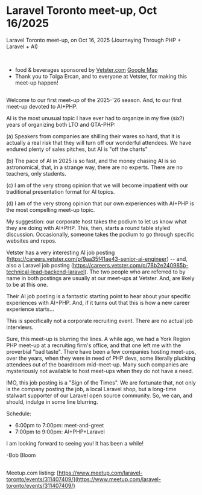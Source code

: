 # Laravel Toronto meet-up, Oct 16/2025
Laravel Toronto meet-up, on Oct 16, 2025 (Journeying Through PHP + Laravel + AI)

<br>

- food & beverages sponsored by [Vetster.com](https://vetster.com) [Google Map](https://maps.app.goo.gl/eEqA4F8LPNsi5nqZA)
- Thank you to Tolga Ercan, and to everyone at Vetster, for making this meet-up happen!

## 
Welcome to our first meet-up of the 2025-'26 season. And, to our first meet-up devoted to AI+PHP.

AI is the most unusual topic I have ever had to organize in my five (six?) years of organizing both LTO and GTA-PHP:

(a) Speakers from companies are shilling their wares so hard, that it is actually a real risk that they will turn off our wonderful attendees. We have endured plenty of sales pitches, but AI is "off the charts"

(b) The pace of AI in 2025 is so fast, and the money chasing AI is so astronomical, that, in a strange way, there are no experts. There are no teachers, only students.

(c) I am of the very strong opinion that we will become impatient with our traditional presentation format for AI topics.

(d) I am of the very strong opinion that our own experiences with AI+PHP is the most compelling meet-up topic.

My suggestion: our corporate host takes the podium to let us know what they are doing with AI+PHP. This, then, starts a round table styled discussion. Occasionally, someone takes the podium to go through specific websites and repos.

Vetster has a very interesting AI job posting (https://careers.vetster.com/p/9aa35f41ae43-senior-ai-engineer) -- and, also a Laravel job posting (https://careers.vetster.com/p/78b2e240985b-technical-lead-backend-laravel). The two people who are referred to by name in both postings are usually at our meet-ups at Vetster. And, are likely to be at this one.

Their AI job posting is a fantastic starting point to hear about your specific experiences with AI+PHP. And, if it turns out that this is how a new career experience starts...

This is specifically not a corporate recruiting event. There are no actual job interviews.

Sure, this meet-up is blurring the lines. A while ago, we had a York Region PHP meet-up at a recruiting firm's office, and that one left me with the proverbial "bad taste". There have been a few companies hosting meet-ups, over the years, when they were in need of PHP devs, some literally plucking attendees out of the boardroom mid-meet-up. Many such companies are mysteriously not available to host meet-ups when they do not have a need.

IMO, this job posting is a "Sign of the Times". We are fortunate that, not only is the company posting the job, a local Laravel shop, but a long-time stalwart supporter of our Laravel open source community. So, we can, and should, indulge in some line blurring.

Schedule:
- 6:00pm to 7:00pm: meet-and-greet
- 7:00pm to 9:00pm: AI+PHP+Laravel

I am looking forward to seeing you! It has been a while!

-Bob Bloom

##
Meetup.com listing: [https://www.meetup.com/laravel-toronto/events/311407409/](https://www.meetup.com/laravel-toronto/events/311407409/)

